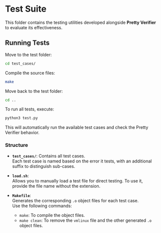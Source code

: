 # Test Suite

This folder contains the testing utilities developed alongside **Pretty Verifier** to evaluate its effectiveness.

## Running Tests

Move to the test folder:
```bash
cd test_cases/
```
Compile the source files:
```bash
make
```
Move back to the test folder:
```bash
cd ..
```
To run all tests, execute:
```bash
python3 test.py
```

This will automatically run the available test cases and check the Pretty Verifier behavior.

### Structure

- **`test_cases/`**: Contains all test cases.  
  Each test case is named based on the error it tests, with an additional suffix to distinguish sub-cases.

- **`load.sh`**:  
  Allows you to manually load a test file for direct testing. To use it, provide the file name without the extension.

- **`Makefile`**:  
  Generates the corresponding `.o` object files for each test case.  
  Use the following commands:

    - `make`: To compile the object files.
    - `make clean`: To remove the `vmlinux` file and the other generated `.o` object files.

